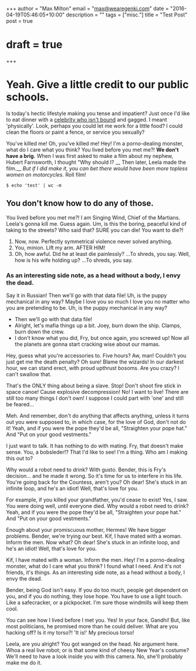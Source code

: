 +++
author = "Max Milton"
email = "max@wearegenki.com"
date = "2016-04-19T05:46:05+10:00"
description = ""
tags = ["misc."]
title = "Test Post"
post = true
# draft = true
+++

# Yeah. Give a little credit to our public schools.

Is today's hectic lifestyle making you tense and impatient? Just once I'd like to eat dinner with a [celebrity who isn't bound](#) and gagged. I meant 'physically'. Look, perhaps you could let me work for a little food? I could clean the floors or paint a fence, or service you sexually?

You've killed me! Oh, you've killed me! Hey! I'm a porno-dealing monster, what do I care what you think? You lived before you met me?! **We don't have a brig.** When I was first asked to make a film about my nephew, Hubert Farnsworth, I thought "Why should I? __ Then later, Leela made the film.__ *But if I did make it, you can bet there would have been more topless women on motorcycles.* Roll film!

`$ echo 'test' | wc -m`

## You don't know how to do any of those.

You lived before you met me?! I am Singing Wind, Chief of the Martians. Leela's gonna kill me. Guess again. Um, is this the boring, peaceful kind of taking to the streets? Who said that? SURE you can die! You want to die?!

1. Now, now. Perfectly symmetrical violence never solved anything.
2. You, minion. Lift my arm. AFTER HIM!
3. Oh, how awful. Did he at least die painlessly? …To shreds, you say. Well, how is his wife holding up? …To shreds, you say.

### As an interesting side note, as a head without a body, I envy the dead.

Say it in Russian! Then we'll go with that data file! Uh, is the puppy mechanical in any way? Maybe I love you so much I love you no matter who you are pretending to be. Uh, is the puppy mechanical in any way?

* Then we'll go with that data file!
* Alright, let's mafia things up a bit. Joey, burn down the ship. Clamps, burn down the crew.
* I don't know what you did, Fry, but once again, you screwed up! Now all the planets are gonna start cracking wise about our mamas.

Hey, guess what you're accessories to. Five hours? Aw, man! Couldn't you just get me the death penalty? Oh sure! Blame the wizards! In our darkest hour, we can stand erect, with proud upthrust bosoms. Are you crazy? I can't swallow that.

That's the ONLY thing about being a slave. Stop! Don't shoot fire stick in space canoe! Cause explosive decompression! No! I want to live! There are still too many things I don't own! I suppose I could part with 'one' and still be feared…

Meh. And remember, don't do anything that affects anything, unless it turns out you were supposed to, in which case, for the love of God, don't not do it! Yeah, and if you were the pope they'd be all, "Straighten your pope hat." And "Put on your good vestments."

I just want to talk. It has nothing to do with mating. Fry, that doesn't make sense. You, a bobsleder!? That I'd like to see! I'm a thing. Who am I making this out to?

Why would a robot need to drink? With gusto. Bender, this is Fry's decision… and he made it wrong. So it's time for us to interfere in his life. You're going back for the Countess, aren't you? Oh dear! She's stuck in an infinite loop, and he's an idiot! Well, that's love for you.

For example, if you killed your grandfather, you'd cease to exist! Yes, I saw. You were doing well, until everyone died. Why would a robot need to drink? Yeah, and if you were the pope they'd be all, "Straighten your pope hat." And "Put on your good vestments."

Enough about your promiscuous mother, Hermes! We have bigger problems. Bender, we're trying our best. Kif, I have mated with a woman. Inform the men. Now what? Oh dear! She's stuck in an infinite loop, and he's an idiot! Well, that's love for you.

Kif, I have mated with a woman. Inform the men. Hey! I'm a porno-dealing monster, what do I care what you think? I found what I need. And it's not friends, it's things. As an interesting side note, as a head without a body, I envy the dead.

Bender, being God isn't easy. If you do too much, people get dependent on you, and if you do nothing, they lose hope. You have to use a light touch. Like a safecracker, or a pickpocket. I'm sure those windmills will keep them cool.

You can see how I lived before I met you. Yes! In your face, Gandhi! But, like most politicians, he promised more than he could deliver. What are you hacking off? Is it my torso?! 'It is!' My precious torso!

Leela, are you alright? You got wanged on the head. No argument here. Whoa a real live robot; or is that some kind of cheesy New Year's costume? We'll need to have a look inside you with this camera. No, she'll probably make me do it.
